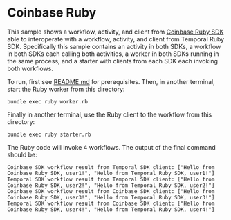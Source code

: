 # Coinbase Ruby

This sample shows a workflow, activity, and client from [Coinbase Ruby SDK](https://github.com/coinbase/temporal-ruby)
able to interoperate with a workflow, activity, and client from Temporal Ruby SDK. Specifically this sample contains an
activity in both SDKs, a workflow in both SDKs each calling both activities, a worker in both SDKs running in the same
process, and a starter with clients from each SDK each invoking both workflows.

To run, first see [README.md](../README.md) for prerequisites. Then, in another terminal, start the Ruby worker
from this directory:

    bundle exec ruby worker.rb

Finally in another terminal, use the Ruby client to the workflow from this directory:

    bundle exec ruby starter.rb

The Ruby code will invoke 4 workflows. The output of the final command should be:

```
Coinbase SDK workflow result from Temporal SDK client: ["Hello from Coinbase Ruby SDK, user1!", "Hello from Temporal Ruby SDK, user1!"]
Temporal SDK workflow result from Temporal SDK client: ["Hello from Coinbase Ruby SDK, user2!", "Hello from Temporal Ruby SDK, user2!"]
Coinbase SDK workflow result from Coinbase SDK client: ["Hello from Coinbase Ruby SDK, user3!", "Hello from Temporal Ruby SDK, user3!"]
Temporal SDK workflow result from Coinbase SDK client: ["Hello from Coinbase Ruby SDK, user4!", "Hello from Temporal Ruby SDK, user4!"]
```